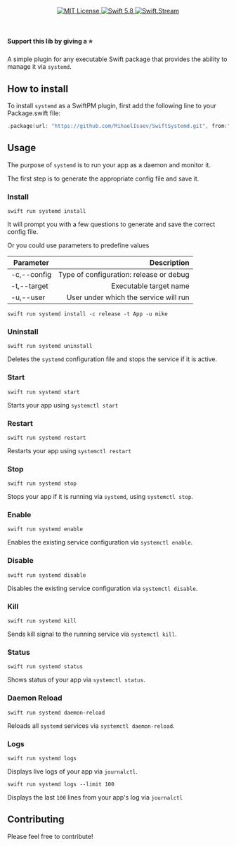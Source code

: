 <p align="center">
    <a href="LICENSE">
        <img src="https://img.shields.io/badge/license-MIT-brightgreen.svg" alt="MIT License">
    </a>
    <a href="https://swift.org">
        <img src="https://img.shields.io/badge/swift-5.8-brightgreen.svg" alt="Swift 5.8">
    </a>
    <a href="https://discord.gg/q5wCPYv">
        <img src="https://img.shields.io/discord/612561840765141005" alt="Swift.Stream">
    </a>
</p>

<br>

#### Support this lib by giving a ⭐️

A simple plugin for any executable Swift package that provides the ability to manage it via `systemd`.

## How to install

To install `systemd` as a SwiftPM plugin, first add the following line to your Package.swift file:

```swift
.package(url: "https://github.com/MihaelIsaev/SwiftSystemd.git", from:"1.0.0")
```

## Usage

The purpose of `systemd` is to run your app as a daemon and monitor it.

The first step is to generate the appropriate config file and save it.

### Install

```
swift run systemd install
```
It will prompt you with a few questions to generate and save the correct config file.

Or you could use parameters to predefine values

| Parameter   |      Description      |
|--------------|---------------------:|
| -c,--config  | Type of configuration: release or debug |
| -t,--target  | Executable target name |
| -u,--user    | User under which the service will run |

```
swift run systemd install -c release -t App -u mike 
```

### Uninstall

```
swift run systemd uninstall
```
Deletes the `systemd` configuration file and stops the service if it is active.

### Start

```
swift run systemd start
```
Starts your app using `systemctl start`

### Restart

```
swift run systemd restart
```
Restarts your app using `systemctl restart`

### Stop

```
swift run systemd stop
```
Stops your app if it is running via `systemd`, using `systemctl stop`.

### Enable

```
swift run systemd enable
```
Enables the existing service configuration via `systemctl enable`.

### Disable

```
swift run systemd disable
```
Disables the existing service configuration via `systemctl disable`.

### Kill

```
swift run systemd kill
```
Sends kill signal to the running service via `systemctl kill`.

### Status

```
swift run systemd status
```
Shows status of your app via `systemctl status`.

### Daemon Reload

```
swift run systemd daemon-reload
```
Reloads all `systemd` services via `systemctl daemon-reload`.

### Logs

```
swift run systemd logs
```
Displays live logs of your app via `journalctl`.

```
swift run systemd logs --limit 100
```
Displays the last `100` lines from your app's log via `journalctl`

## Contributing

Please feel free to contribute!
